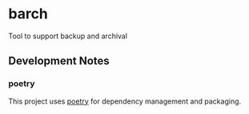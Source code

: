 # barch

Tool to support backup and archival

## Development Notes

### poetry

This project uses [poetry](https://github.com/sdispater/poetry) for dependency management and packaging.